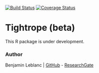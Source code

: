 [![Build Status](https://travis-ci.com/benja0x40/Tightrope.svg?token=pShgRyyyZbvkbZAsmdMo&branch=master)](https://travis-ci.com/benja0x40/Tightrope)
[![Coverage Status](https://codecov.io/gh/benja0x40/Tightrope/branch/master/graph/badge.svg)](https://codecov.io/gh/benja0x40/Tightrope)

Tightrope (beta)
================================================================================

This R package is under development.

### Author

Benjamin Leblanc |
[GitHub](https://github.com/benja0x40) -
[ResearchGate](https://www.researchgate.net/profile/Benjamin_Leblanc)
